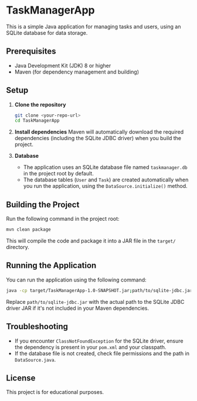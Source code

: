 # TaskManagerApp

This is a simple Java application for managing tasks and users, using an SQLite database for data storage.

## Prerequisites
- Java Development Kit (JDK) 8 or higher
- Maven (for dependency management and building)

## Setup
1. **Clone the repository**
   ```sh
   git clone <your-repo-url>
   cd TaskManagerApp
   ```

2. **Install dependencies**
   Maven will automatically download the required dependencies (including the SQLite JDBC driver) when you build the project.

3. **Database**
   - The application uses an SQLite database file named `taskmanager.db` in the project root by default.
   - The database tables (`User` and `Task`) are created automatically when you run the application, using the `DataSource.initialize()` method.

## Building the Project
Run the following command in the project root:
```sh
mvn clean package
```
This will compile the code and package it into a JAR file in the `target/` directory.

## Running the Application
You can run the application using the following command:
```sh
java -cp target/TaskManagerApp-1.0-SNAPSHOT.jar;path/to/sqlite-jdbc.jar app.TaskManagerApp
```
Replace `path/to/sqlite-jdbc.jar` with the actual path to the SQLite JDBC driver JAR if it's not included in your Maven dependencies.

## Troubleshooting
- If you encounter `ClassNotFoundException` for the SQLite driver, ensure the dependency is present in your `pom.xml` and your classpath.
- If the database file is not created, check file permissions and the path in `DataSource.java`.

## License
This project is for educational purposes.
